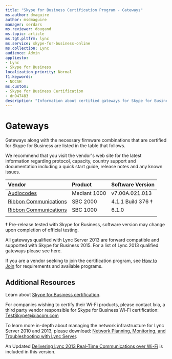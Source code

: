 ```yaml
---
title: "Skype for Business Certification Program - Gateways"
ms.author: dmaguire
author: msdmaguire
manager: serdars
ms.reviewer: dougand
ms.topic: article
ms.tgt.pltfrm: lync
ms.service: skype-for-business-online
ms.collection: Lync
audience: Admin
appliesto:
- Lync
- Skype for Business 
localization_priority: Normal
f1.keywords:
- NOCSH
ms.custom:
- Skype for Business Certification
- dn947483
description: "Information about certified gateways for Skype for Business."
---
```


# Gateways
Gateways along with the necessary firmware combinations that are certified for Skype for Business are listed in the table that follows. 

We recommend that you visit the vendor's web site for the latest information regarding protocol, capacity, country support and documentation including a quick start guide, release notes and any known issues.


|Vendor  |Product  |Software Version  |
|:---------|:---------|:---------|
|[Audiocodes](https://www.audiocodes.com/products/microsoft-skype-for-business-gateway)|   Mediant 1000 |  v7.00A.021.013 |
|[Ribbon Communications](https://ribboncommunications.com/solutions/enterprise-solutions/microsoft-skype-business)| SBC 2000 | 4.1.1 Build 376 &Dagger;  |
|[Ribbon Communications](https://ribboncommunications.com/solutions/enterprise-solutions/microsoft-skype-business) |  SBC 1000 | 6.1.0  |
|      |         |         |


&Dagger;  Pre-release tested with Skype for Business, software version may change upon completion of official testing.

All gateways qualified with Lync Server 2013 are forward compatible and supported with Skype for Business 2015. For a list of Lync 2013 qualified gateways please see here.

If you are a vendor seeking to join the certification program, see [How to Join](how-to-join.md) for requirements and available programs.

## Additional Resources
Learn about [Skype for Business certification](overview.md).

For companies wishing to certify their Wi-Fi products, please contact Ixia, a third party vendor responsible for Skype for Business Wi-Fi certification: TestSkype@ixiacom.com

To learn more in-depth about managing the network infrastructure for Lync Server 2010 and 2013, please download: [Network Planning, Monitoring, and Troubleshooting with Lync Server](https://www.microsoft.com/download/details.aspx?id=39084).

An Updated [Delivering Lync 2013 Real-Time Communications over Wi-Fi](https://www.microsoft.com/download/details.aspx?id=36494) is included in this version.
